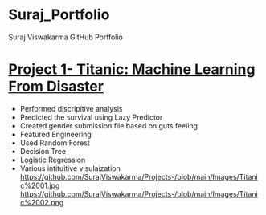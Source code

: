 # Suraj_Portfolio
Suraj Viswakarma GitHub Portfolio 

# [Project 1- Titanic: Machine Learning From Disaster](https://www.google.com) 
* Performed discripitive analysis 
* Predicted the survival using Lazy Predictor
* Created gender submission file based on guts feeling
* Featured Engineering 
* Used Random Forest 
* Decision Tree
* Logistic Regression 
* Various intituitive visulaization 
https://github.com/SurajViswakarma/Projects-/blob/main/Images/Titanic%2001.jpg
https://github.com/SurajViswakarma/Projects-/blob/main/Images/Titanic%2002.png
